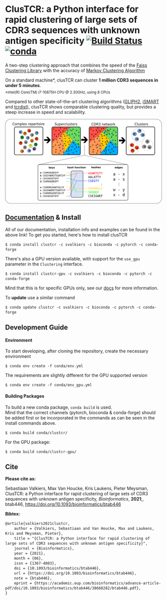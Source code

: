 # ClusTCR: a Python interface for rapid clustering of large sets of CDR3 sequences with unknown antigen specificity [![Build Status](https://travis-ci.com/svalkiers/clusTCR.svg?branch=main)](https://travis-ci.com/svalkiers/clusTCR) [![conda](https://anaconda.org/svalkiers/clustcr/badges/installer/conda.svg)](https://anaconda.org/svalkiers/clustcr)

A two-step clustering approach that combines the speed of the [Faiss Clustering Library](https://github.com/facebookresearch/faiss) with the accuracy of [Markov Clustering Algorithm](https://micans.org/mcl/)

On a standard machine*, clusTCR can cluster **1 million CDR3 sequences in under 5 minutes**.  
<sub>*Intel(R) Core(TM) i7-10875H CPU @ 2.30GHz, using 8 CPUs</sub>

Compared to other state-of-the-art clustering algorithms ([GLIPH2](http://50.255.35.37:8080/),  [iSMART](https://github.com/s175573/iSMART) and [tcrdist](https://github.com/kmayerb/tcrdist3)), clusTCR shows comparable clustering quality, but provides a steep increase in speed and scalability.  

<p align="center">
  <img src="results/figures/workflow.png" alt="drawing" width="800" />
</p>




## [Documentation](https://svalkiers.github.io/clusTCR/) & Install

All of our documentation, installation info and examples can be found in the above link!
To get you started, here's how to install clusTCR

```
$ conda install clustcr -c svalkiers -c bioconda -c pytorch -c conda-forge
```

There's also a GPU version available, with support for the `use_gpu` parameter in the `Clustering` interface.

```
$ conda install clustcr-gpu -c svalkiers -c bioconda -c pytorch -c conda-forge
```

Mind that this is for specific GPUs only, see our [docs](https://svalkiers.github.io/clusTCR/) for more information.

To **update** use a similar command
```
$ conda update clustcr -c svalkiers -c bioconda -c pytorch -c conda-forge
```

## Development Guide

#### Environment

To start developing, after cloning the repository, create the necessary environment

```
$ conda env create -f conda/env.yml
```

The requirements are slightly different for the GPU supported version

```
$ conda env create -f conda/env_gpu.yml
```

#### Building Packages

To build a new conda package, `conda build` is used.  
Mind that the correct channels (pytorch, bioconda & conda-forge) should be added first or be 
incorporated in the commands as can be seen in the install commands above.

```
$ conda build conda/clustcr/
```

For the GPU package:

```
$ conda build conda/clustcr-gpu/
```

## Cite

**Please cite as:**

Sebastiaan Valkiers, Max Van Houcke, Kris Laukens, Pieter Meysman, ClusTCR: a Python interface for rapid clustering of large sets of CDR3  sequences with unknown antigen specificity, *Bioinformatics*, **2021**;, btab446, https://doi.org/10.1093/bioinformatics/btab446

**Bibtex:**

```
@article{valkiers2021clustcr,
    author = {Valkiers, Sebastiaan and Van Houcke, Max and Laukens, Kris and Meysman, Pieter},
    title = "{ClusTCR: a Python interface for rapid clustering of large sets of CDR3 sequences with unknown antigen specificity}",
    journal = {Bioinformatics},
    year = {2021},
    month = {06},
    issn = {1367-4803},
    doi = {10.1093/bioinformatics/btab446},
    url = {https://doi.org/10.1093/bioinformatics/btab446},
    note = {btab446},
    eprint = {https://academic.oup.com/bioinformatics/advance-article-pdf/doi/10.1093/bioinformatics/btab446/38660282/btab446.pdf},
}
```

